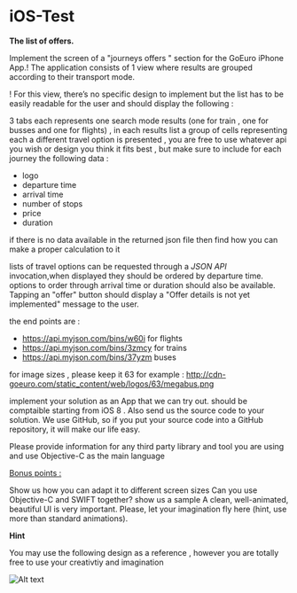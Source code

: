 # iOS-Test


**The list of offers.**

Implement the  screen of a "journeys offers " section for the GoEuro iPhone App.!
The application consists of 1 view  where results are grouped according to their transport mode.

! For this view, there’s no specific design to implement but the list has to be easily readable for the
user and should display the following :

3 tabs each represents one search mode results (one for train , one for busses and one for flights) , in each results list a group of cells representing each a different travel option is presented , you are free to use whatever api you wish or design you think it fits best , but make sure to include for each journey the following data :

 - logo
 - departure time
 - arrival time
 - number of stops 
 - price 
 - duration

if there is no data available in the returned json file then find how you can make a proper calculation to it

 lists of travel options  can be requested through a *JSON API* invocation,when displayed  they should be ordered by departure time. options to order through arrival time or duration should also be available. Tapping an "offer" button should display a "Offer details is not yet implemented" message to the user.

the end points are :

 - https://api.myjson.com/bins/w60i   for  flights 
 - https://api.myjson.com/bins/3zmcy  for trains 
 - https://api.myjson.com/bins/37yzm  buses

for image sizes , please keep it 63 for example :
  http://cdn-goeuro.com/static_content/web/logos/63/megabus.png


implement your solution as an App that we can try out. should be comptaible starting from iOS 8 . Also send us the source code to your solution. We use GitHub, so if you put your source code into a GitHub repository, it will make our life easy.

Please provide information for any third party library and tool you are using and use Objective-C as the main language 

  
<u>Bonus points :</u>

Show us how you can adapt it to different screen sizes
Can you use Objective-C and SWIFT together? show us a sample
A clean, well-animated, beautiful UI is very important. Please, let your imagination fly here (hint, use more than standard animations).

**Hint** 

You may use the following design as a reference , however you are totally free to use your creativtiy and imagination

![Alt text](/relative/path/to/img.jpg?raw=true "Optional Title")

